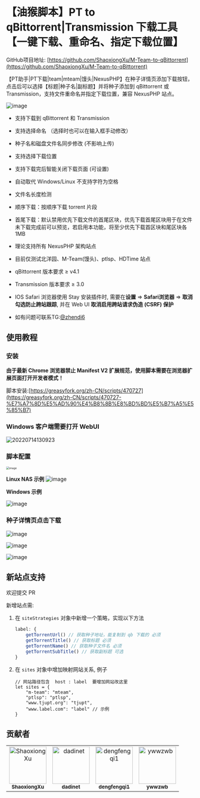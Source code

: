 # 【油猴脚本】PT to qBittorrent|Transmission 下载工具 【一键下载、重命名、指定下载位置】

GitHub项目地址: [https://github.com/ShaoxiongXu/M-Team-to-qBittorrent](https://github.com/ShaoxiongXu/M-Team-to-qBittorrent)

【PT助手|PT下载|team|mteam|馒头|NexusPHP】在种子详情页添加下载按钮，点击后可以选择【标题|种子名|副标题】并将种子添加到 qBittorrent 或 Transmission，支持文件重命名并指定下载位置，兼容 NexusPHP 站点。

![image](https://github.com/ShaoxiongXu/M-Team-to-qBittorrent/assets/127823819/ee602b67-1939-45fc-8a74-b4ab31f12083)

- 支持下载到 qBittorrent 和 Transmission

- 支持选择命名 （选择时也可以在输入框手动修改）
  
- 种子名和磁盘文件名同步修改 (不影响上传)
  
- 支持选择下载位置

- 支持下载完后智能关闭下载页面 (可设置)
  
- 自动取代 Windows/Linux 不支持字符为空格

- 文件名长度检测

- 顺序下载：按顺序下载 torrent 片段

- 首尾下载：默认禁用优先下载文件的首尾区块，优先下载首尾区块用于在文件未下载完成前可以预览，若启用本功能，将至少优先下载首区块和尾区块各1MB

- 理论支持所有 NexusPHP 架构站点

- 目前仅测试北洋园、M-Team(馒头)、ptlsp、HDTime 站点

- qBittorrent 版本要求 ≥ v4.1

- Transmission 版本要求 ≥ 3.0

- IOS Safari 浏览器使用 Stay 安装插件时, 需要在**设置** => **Safari浏览器** => **取消勾选防止跨站跟踪**, 并在 Web UI **取消启用跨站请求伪造 (CSRF) 保护**

- 如有问题可联系TG:[@zhendi6](https://t.me/zhendi6)

## 使用教程 

### 安装

**由于最新 Chrome 浏览器禁止 Manifest V2 扩展规范，使用脚本需要在浏览器扩展页面打开开发者模式！**

脚本安装:[https://greasyfork.org/zh-CN/scripts/470727](https://greasyfork.org/zh-CN/scripts/470727-%E7%A7%8D%E5%AD%90%E4%B8%8B%E8%BD%BD%E5%B7%A5%E5%85%B7)


### Windows 客户端需要打开 WebUI

![20220714130923](https://github.com/ShaoxiongXu/M-Team-to-qBittorrent/assets/127823819/4d8cf059-84b1-4ac7-82a6-9da27880ffc8)


### 脚本配置

<img src="https://github.com/ShaoxiongXu/M-Team-to-qBittorrent/assets/127823819/f92f2356-402a-41a4-a8b0-d6a163e5bac0" alt="image" style="zoom: 50%;" />

**Linux NAS 示例**
![image](https://github.com/ShaoxiongXu/M-Team-to-qBittorrent/assets/127823819/4cb66f1f-1063-495e-a267-9613a037b7b8)


**Windows 示例**

![image](https://github.com/ShaoxiongXu/M-Team-to-qBittorrent/assets/127823819/ddee873d-2f3c-414d-9dc0-52b64e50e415)


### 种子详情页点击下载

![image](https://github.com/ShaoxiongXu/script/assets/127823819/bc33dc63-6c9c-4086-8c53-3cdfb722c74b)

![image](https://github.com/ShaoxiongXu/M-Team-to-qBittorrent/assets/127823819/ee602b67-1939-45fc-8a74-b4ab31f12083)

![image](https://github.com/ShaoxiongXu/M-Team-to-qBittorrent/assets/127823819/e675eb78-d244-4d3a-b135-f0c9cc47290d)


## 新站点支持

欢迎提交 PR

新增站点需: 
1. 在 `siteStrategies` 对象中新增一个策略，实现以下方法
    ```javascript
    label: {
        getTorrentUrl() // 获取种子地址，能复制到 qb 下载的 必须
        getTorrentTitle() // 获取标题 必须
        getTorrentName() // 获取种子文件名 必须
        getTorrentSubTitle() // 获取副标题 可选
    }
    ```
2. 在 `sites` 对象中增加映射网站关系, 例子
    ```
    // 网站路径包含  host : label  要增加网站改这里
    let sites = {
        "m-team": "mteam",
        "ptlsp": "ptlsp",
        "www.tjupt.org": "tjupt",
        "www.label.com": "label" // 示例
    }
    ```
## 贡献者

<!-- readme: contributors -start -->
<table>
<tr>
    <td align="center">
        <a href="https://github.com/ShaoxiongXu">
            <img src="https://avatars.githubusercontent.com/u/127823819?v=4" width="100;" alt="ShaoxiongXu"/>
            <br />
            <sub><b>ShaoxiongXu</b></sub>
        </a>
    </td>
    <td align="center">
        <a href="https://github.com/dadinet">
            <img src="https://avatars.githubusercontent.com/u/131777059?v=4" width="100;" alt="dadinet"/>
            <br />
            <sub><b>dadinet</b></sub>
        </a>
    </td>
    <td align="center">
        <a href="https://github.com/dengfengqi1">
            <img src="https://avatars.githubusercontent.com/u/139300420?v=4" width="100;" alt="dengfengqi1"/>
            <br />
            <sub><b>dengfengqi1</b></sub>
        </a>
    </td>
    <td align="center">
        <a href="https://github.com/ywwzwb">
            <img src="https://avatars.githubusercontent.com/u/13915067?v=4" width="100;" alt="ywwzwb"/>
            <br />
            <sub><b>ywwzwb</b></sub>
        </a>
    </td></tr>
</table>
<!-- readme: contributors -end -->